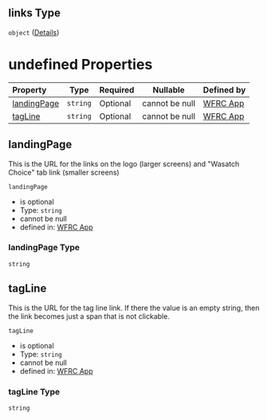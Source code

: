 ## links Type

`object` ([Details](config-properties-links.md))

# undefined Properties

| Property                    | Type     | Required | Nullable       | Defined by                                                                                                                                                           |
| :-------------------------- | -------- | -------- | -------------- | :------------------------------------------------------------------------------------------------------------------------------------------------------------------- |
| [landingPage](#landingPage) | `string` | Optional | cannot be null | [WFRC App](config-properties-links-properties-landingpage.md "https&#x3A;//wfrc.org/wasatch-choice-map/config.schema.json#/properties/links/properties/landingPage") |
| [tagLine](#tagLine)         | `string` | Optional | cannot be null | [WFRC App](config-properties-links-properties-tagline.md "https&#x3A;//wfrc.org/wasatch-choice-map/config.schema.json#/properties/links/properties/tagLine")         |

## landingPage

This is the URL for the links on the logo (larger screens) and "Wasatch Choice" tab link (smaller screens)


`landingPage`

-   is optional
-   Type: `string`
-   cannot be null
-   defined in: [WFRC App](config-properties-links-properties-landingpage.md "https&#x3A;//wfrc.org/wasatch-choice-map/config.schema.json#/properties/links/properties/landingPage")

### landingPage Type

`string`

## tagLine

This is the URL for the tag line link. If there the value is an empty string, then the link becomes just a span that is not clickable.


`tagLine`

-   is optional
-   Type: `string`
-   cannot be null
-   defined in: [WFRC App](config-properties-links-properties-tagline.md "https&#x3A;//wfrc.org/wasatch-choice-map/config.schema.json#/properties/links/properties/tagLine")

### tagLine Type

`string`
